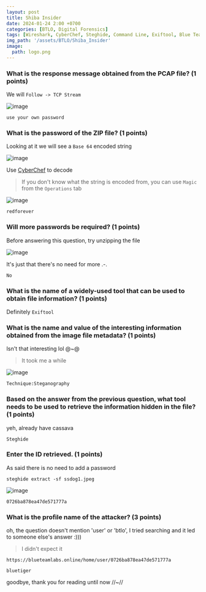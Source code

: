 ```yaml
---
layout: post
title: Shiba Insider 
date: 2024-01-24 2:00 +0700
categories: [BTLO, Digital Forensics]
tags: [Wireshark, CyberChef, Steghide, Command Line, Exiftool, Blue Team, btlo, forensics]     # TAG names should always be lowercase
img_path: '/assets/BTLO/Shiba_Insider'
image: 
  path: logo.png
--- 
```


### What is the response message obtained from the PCAP file? (1 points)

We will `Follow -> TCP Stream`

![image](https://github.com/zs0b/zs0b.github.io/assets/118095276/7fbecee3-7bd5-40eb-b7ee-321a7613bd50)

`use your own password`

### What is the password of the ZIP file? (1 points)

Looking at it we will see a `Base 64` encoded string

![image](https://github.com/zs0b/zs0b.github.io/assets/118095276/4b308071-7011-42ea-9c35-8b59ae54a09f)

Use [CyberChef](https://gchq.github.io/CyberChef/) to decode

> If you don't know what the string is encoded from, you can use `Magic` from the `Operations` tab

![image](https://github.com/zs0b/zs0b.github.io/assets/118095276/839f44b0-38e2-42d9-9c5d-7cd194b596b5)

`redforever`

### Will more passwords be required? (1 points)

Before answering this question, try unzipping the file

![image](https://github.com/zs0b/zs0b.github.io/assets/118095276/96796ace-471f-4273-afc0-1350768c6991)

It's just that there's no need for more .-.

`No`

### What is the name of a widely-used tool that can be used to obtain file information? (1 points)

Definitely `Exiftool`

### What is the name and value of the interesting information obtained from the image file metadata? (1 points)

Isn't that interesting lol @~@
> It took me a while

![image](https://github.com/zs0b/zs0b.github.io/assets/118095276/8a82e296-098b-47d1-b8c7-f40e29305837)

`Technique:Steganography`

### Based on the answer from the previous question, what tool needs to be used to retrieve the information hidden in the file? (1 points)

yeh, already have cassava

`Steghide`

### Enter the ID retrieved. (1 points)

As said there is no need to add a password

`steghide extract -sf ssdog1.jpeg`

![image](https://github.com/zs0b/zs0b.github.io/assets/118095276/35bea95b-d02b-4280-b66f-840f97551d87)

`0726ba878ea47de571777a`

### What is the profile name of the attacker? (3 points)

oh, the question doesn't mention 'user' or 'btlo', I tried searching and it led to someone else's answer :)))
> I didn't expect it

`https://blueteamlabs.online/home/user/0726ba878ea47de571777a`

`bluetiger`

goodbye, thank you for reading until now //~//








